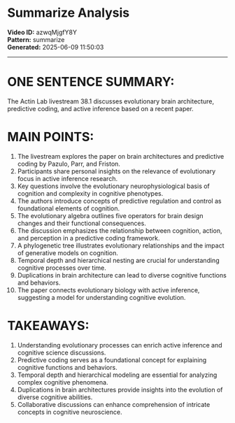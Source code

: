 # Summarize Analysis

**Video ID:** azwqMjgfY8Y  
**Pattern:** summarize  
**Generated:** 2025-06-09 11:50:03  

---

# ONE SENTENCE SUMMARY:
The Actin Lab livestream 38.1 discusses evolutionary brain architecture, predictive coding, and active inference based on a recent paper.

# MAIN POINTS:
1. The livestream explores the paper on brain architectures and predictive coding by Pazulo, Parr, and Friston.
2. Participants share personal insights on the relevance of evolutionary focus in active inference research.
3. Key questions involve the evolutionary neurophysiological basis of cognition and complexity in cognitive phenotypes.
4. The authors introduce concepts of predictive regulation and control as foundational elements of cognition.
5. The evolutionary algebra outlines five operators for brain design changes and their functional consequences.
6. The discussion emphasizes the relationship between cognition, action, and perception in a predictive coding framework.
7. A phylogenetic tree illustrates evolutionary relationships and the impact of generative models on cognition.
8. Temporal depth and hierarchical nesting are crucial for understanding cognitive processes over time.
9. Duplications in brain architecture can lead to diverse cognitive functions and behaviors.
10. The paper connects evolutionary biology with active inference, suggesting a model for understanding cognitive evolution.

# TAKEAWAYS:
1. Understanding evolutionary processes can enrich active inference and cognitive science discussions.
2. Predictive coding serves as a foundational concept for explaining cognitive functions and behaviors.
3. Temporal depth and hierarchical modeling are essential for analyzing complex cognitive phenomena.
4. Duplications in brain architectures provide insights into the evolution of diverse cognitive abilities.
5. Collaborative discussions can enhance comprehension of intricate concepts in cognitive neuroscience.